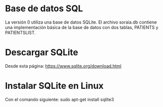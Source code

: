 # Base de datos SQL

La versión 0 utiliza una base de datos SQLite. El archivo soraia.db contiene una implementación básica de la base de datos con dos tablas, PATIENTS y PATIENTSLIST.

# Descargar SQLite

Desde esta página: https://www.sqlite.org/download.html

# Instalar SQLite en Linux

Con el comando siguiente: sudo apt-get install sqlite3


